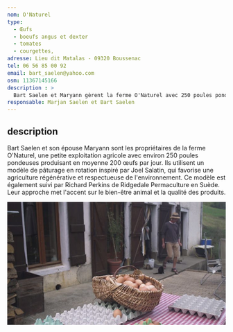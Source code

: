 ```yaml
---
nom: O'Naturel
type: 
  - Œufs
  - boeufs angus et dexter
  - tomates
  - courgettes,   
adresse: Lieu dit Matalas - 09320 Boussenac
tel: 06 56 85 00 92
email: bart_saelen@yahoo.com
osm: 11367145166
description : >
  Bart Saelen et Maryann gèrent la ferme O'Naturel avec 250 poules pondeuses, produisant 200 œufs par jour. Leur approche suit un modèle de pâturage en rotation inspiré par Joel Salatin, favorisant une agriculture régénérative. 
responsable: Marjan Saelen et Bart Saelen
---
```


## description

Bart Saelen et son épouse Maryann sont les propriétaires de la ferme O'Naturel, une petite exploitation agricole avec environ 250 poules pondeuses produisant en moyenne 200 œufs par jour. Ils utilisent un modèle de pâturage en rotation inspiré par Joel Salatin, qui favorise une agriculture régénérative et respectueuse de l'environnement. Ce modèle est également suivi par Richard Perkins de Ridgedale Permaculture en Suède. Leur approche met l'accent sur le bien-être animal et la qualité des produits.

![Ferme O'Naturel](./media/o-naturel.jpg)
